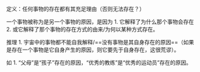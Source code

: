 定义：任何事物的存在都有其充足理由（否则无法存在？）

一个事物被称为是另一个事物的原因，是因为
	1. 它解释了为什么那个事物会存在
	2. 或它解释了那个事物的存在方式的由来/为何以某种方式存在。

推理
	1. 宇宙中的事物都不能自我解释/==没有事物是其自身存在的原因==（如果是存在一个事物是它自身产生的原因，则它要先于自身存在，这很荒谬）。


如
	1. “父母”是“孩子”存在的原因，“优秀的教练”是“优秀的运动员”存在的原因。